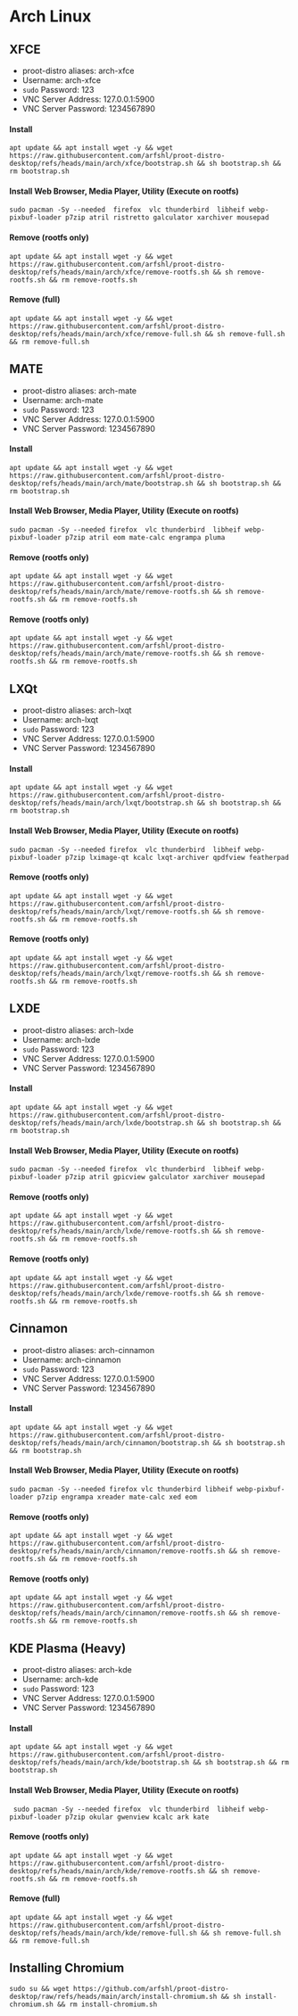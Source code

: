 # Arch Linux

## XFCE
- proot-distro aliases: arch-xfce
- Username: arch-xfce
- `sudo` Password: 123
- VNC Server Address: 127.0.0.1:5900
- VNC Server Password: 1234567890


#### Install
    apt update && apt install wget -y && wget https://raw.githubusercontent.com/arfshl/proot-distro-desktop/refs/heads/main/arch/xfce/bootstrap.sh && sh bootstrap.sh && rm bootstrap.sh

#### Install Web Browser, Media Player, Utility (Execute on rootfs)
    sudo pacman -Sy --needed  firefox  vlc thunderbird  libheif webp-pixbuf-loader p7zip atril ristretto galculator xarchiver mousepad 

#### Remove (rootfs only)
    apt update && apt install wget -y && wget https://raw.githubusercontent.com/arfshl/proot-distro-desktop/refs/heads/main/arch/xfce/remove-rootfs.sh && sh remove-rootfs.sh && rm remove-rootfs.sh
#### Remove (full)
    apt update && apt install wget -y && wget https://raw.githubusercontent.com/arfshl/proot-distro-desktop/refs/heads/main/arch/xfce/remove-full.sh && sh remove-full.sh && rm remove-full.sh    

## MATE
- proot-distro aliases: arch-mate
- Username: arch-mate
- `sudo` Password: 123
- VNC Server Address: 127.0.0.1:5900
- VNC Server Password: 1234567890


#### Install
    apt update && apt install wget -y && wget https://raw.githubusercontent.com/arfshl/proot-distro-desktop/refs/heads/main/arch/mate/bootstrap.sh && sh bootstrap.sh && rm bootstrap.sh

#### Install Web Browser, Media Player, Utility (Execute on rootfs)
    sudo pacman -Sy --needed firefox  vlc thunderbird  libheif webp-pixbuf-loader p7zip atril eom mate-calc engrampa pluma

#### Remove (rootfs only)
    apt update && apt install wget -y && wget https://raw.githubusercontent.com/arfshl/proot-distro-desktop/refs/heads/main/arch/mate/remove-rootfs.sh && sh remove-rootfs.sh && rm remove-rootfs.sh
#### Remove (rootfs only)
    apt update && apt install wget -y && wget https://raw.githubusercontent.com/arfshl/proot-distro-desktop/refs/heads/main/arch/mate/remove-rootfs.sh && sh remove-rootfs.sh && rm remove-rootfs.sh


## LXQt
- proot-distro aliases: arch-lxqt
- Username: arch-lxqt
- `sudo` Password: 123
- VNC Server Address: 127.0.0.1:5900
- VNC Server Password: 1234567890


#### Install
    apt update && apt install wget -y && wget https://raw.githubusercontent.com/arfshl/proot-distro-desktop/refs/heads/main/arch/lxqt/bootstrap.sh && sh bootstrap.sh && rm bootstrap.sh

#### Install Web Browser, Media Player, Utility (Execute on rootfs)
    sudo pacman -Sy --needed firefox  vlc thunderbird  libheif webp-pixbuf-loader p7zip lximage-qt kcalc lxqt-archiver qpdfview featherpad

#### Remove (rootfs only)
    apt update && apt install wget -y && wget https://raw.githubusercontent.com/arfshl/proot-distro-desktop/refs/heads/main/arch/lxqt/remove-rootfs.sh && sh remove-rootfs.sh && rm remove-rootfs.sh
#### Remove (rootfs only)
    apt update && apt install wget -y && wget https://raw.githubusercontent.com/arfshl/proot-distro-desktop/refs/heads/main/arch/lxqt/remove-rootfs.sh && sh remove-rootfs.sh && rm remove-rootfs.sh

    
## LXDE
- proot-distro aliases: arch-lxde
- Username: arch-lxde
- `sudo` Password: 123
- VNC Server Address: 127.0.0.1:5900
- VNC Server Password: 1234567890


#### Install
    apt update && apt install wget -y && wget https://raw.githubusercontent.com/arfshl/proot-distro-desktop/refs/heads/main/arch/lxde/bootstrap.sh && sh bootstrap.sh && rm bootstrap.sh

#### Install Web Browser, Media Player, Utility (Execute on rootfs)
    sudo pacman -Sy --needed firefox  vlc thunderbird  libheif webp-pixbuf-loader p7zip atril gpicview galculator xarchiver mousepad 

#### Remove (rootfs only)
    apt update && apt install wget -y && wget https://raw.githubusercontent.com/arfshl/proot-distro-desktop/refs/heads/main/arch/lxde/remove-rootfs.sh && sh remove-rootfs.sh && rm remove-rootfs.sh
#### Remove (rootfs only)
    apt update && apt install wget -y && wget https://raw.githubusercontent.com/arfshl/proot-distro-desktop/refs/heads/main/arch/lxde/remove-rootfs.sh && sh remove-rootfs.sh && rm remove-rootfs.sh

## Cinnamon
- proot-distro aliases: arch-cinnamon
- Username: arch-cinnamon
- `sudo` Password: 123
- VNC Server Address: 127.0.0.1:5900
- VNC Server Password: 1234567890


#### Install
    apt update && apt install wget -y && wget https://raw.githubusercontent.com/arfshl/proot-distro-desktop/refs/heads/main/arch/cinnamon/bootstrap.sh && sh bootstrap.sh && rm bootstrap.sh

#### Install Web Browser, Media Player, Utility (Execute on rootfs)
    sudo pacman -Sy --needed firefox vlc thunderbird libheif webp-pixbuf-loader p7zip engrampa xreader mate-calc xed eom

#### Remove (rootfs only)
    apt update && apt install wget -y && wget https://raw.githubusercontent.com/arfshl/proot-distro-desktop/refs/heads/main/arch/cinnamon/remove-rootfs.sh && sh remove-rootfs.sh && rm remove-rootfs.sh
#### Remove (rootfs only)
    apt update && apt install wget -y && wget https://raw.githubusercontent.com/arfshl/proot-distro-desktop/refs/heads/main/arch/cinnamon/remove-rootfs.sh && sh remove-rootfs.sh && rm remove-rootfs.sh

## KDE Plasma (Heavy)
- proot-distro aliases: arch-kde
- Username: arch-kde
- `sudo` Password: 123
- VNC Server Address: 127.0.0.1:5900
- VNC Server Password: 1234567890

#### Install
    apt update && apt install wget -y && wget https://raw.githubusercontent.com/arfshl/proot-distro-desktop/refs/heads/main/arch/kde/bootstrap.sh && sh bootstrap.sh && rm bootstrap.sh

#### Install Web Browser, Media Player, Utility (Execute on rootfs)
     sudo pacman -Sy --needed firefox  vlc thunderbird  libheif webp-pixbuf-loader p7zip okular gwenview kcalc ark kate
#### Remove (rootfs only)
    apt update && apt install wget -y && wget https://raw.githubusercontent.com/arfshl/proot-distro-desktop/refs/heads/main/arch/kde/remove-rootfs.sh && sh remove-rootfs.sh && rm remove-rootfs.sh
#### Remove (full)
    apt update && apt install wget -y && wget https://raw.githubusercontent.com/arfshl/proot-distro-desktop/refs/heads/main/arch/kde/remove-full.sh && sh remove-full.sh && rm remove-full.sh

## Installing Chromium
    sudo su && wget https://github.com/arfshl/proot-distro-desktop/raw/refs/heads/main/arch/install-chromium.sh && sh install-chromium.sh && rm install-chromium.sh

